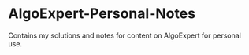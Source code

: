 # AlgoExpert-Personal-Notes
Contains my solutions and notes for content on AlgoExpert for personal use.
